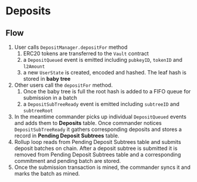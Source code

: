 # Deposits

## Flow

1. User calls `DepositManager.depositFor` method
    1. ERC20 tokens are transferred to the `Vault` contract
    2. a `DepositQueued` event is emitted including `pubkeyID`, `tokenID` and `l2Amount`
    3. a new `UserState` is created, encoded and hashed. The leaf hash is stored in **baby tree**
2. Other users call the `depositFor` method. 
    1. Once the baby tree is full the root hash is added to a FIFO queue for submission in a batch
    2. a `DepositSubTreeReady` event is emitted including `subtreeID` and `subtreeRoot`
3. In the meantime commander picks up individual `DepositQueued` events and adds them to **Deposits** table. Once commander notices `DepositSubTreeReady` it gathers corresponding deposits and stores a record in **Pending Deposit Subtrees** table.
4. Rollup loop reads from Pending Deposit Subtrees table and submits deposit batches on chain. After a deposit subtree is submitted it is removed from Pending Deposit Subtrees table and a corresponding commitment and pending batch are stored.
5. Once the submission transaction is mined, the commander syncs it and marks the batch as mined.
